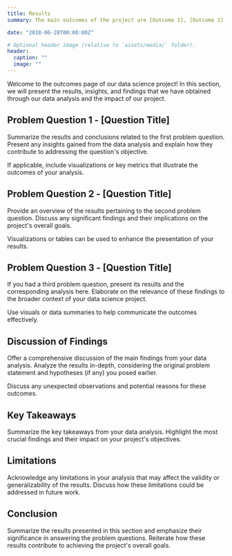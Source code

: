 ```yaml
---
title: Results
summary: The main outcomes of the project are [Outcome 1], [Outcome 2], and [Outcome 3].

date: "2018-06-28T00:00:00Z"

# Optional header image (relative to `assets/media/` folder).
header:
  caption: ""
  image: ""
---
```


Welcome to the outcomes page of our data science project! In this section, we will present the results, insights, and findings that we have obtained through our data analysis and the impact of our project.

## Problem Question 1 - [Question Title]

Summarize the results and conclusions related to the first problem question. Present any insights gained from the data analysis and explain how they contribute to addressing the question's objective.

If applicable, include visualizations or key metrics that illustrate the outcomes of your analysis.

## Problem Question 2 - [Question Title]

Provide an overview of the results pertaining to the second problem question. Discuss any significant findings and their implications on the project's overall goals.

Visualizations or tables can be used to enhance the presentation of your results.

## Problem Question 3 - [Question Title]

If you had a third problem question, present its results and the corresponding analysis here. Elaborate on the relevance of these findings to the broader context of your data science project.

Use visuals or data summaries to help communicate the outcomes effectively.

## Discussion of Findings

Offer a comprehensive discussion of the main findings from your data analysis. Analyze the results in-depth, considering the original problem statement and hypotheses (if any) you posed earlier.

Discuss any unexpected observations and potential reasons for these outcomes.

## Key Takeaways

Summarize the key takeaways from your data analysis. Highlight the most crucial findings and their impact on your project's objectives.

## Limitations

Acknowledge any limitations in your analysis that may affect the validity or generalizability of the results. Discuss how these limitations could be addressed in future work.

## Conclusion

Summarize the results presented in this section and emphasize their significance in answering the problem questions. Reiterate how these results contribute to achieving the project's overall goals.
